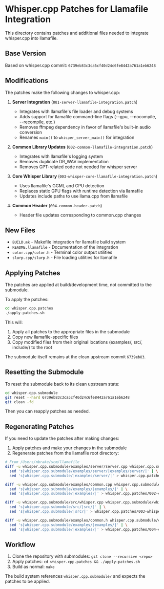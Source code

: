 # Whisper.cpp Patches for Llamafile Integration

This directory contains patches and additional files needed to integrate whisper.cpp into llamafile.

## Base Version

Based on whisper.cpp commit: `6739eb83c3ca5cf40d24c6fe8442a761a1eb6248`

## Modifications

The patches make the following changes to whisper.cpp:

1. **Server Integration** (`001-server-llamafile-integration.patch`)
   - Integrates with llamafile's file loader and debug systems
   - Adds support for llamafile command-line flags (--gpu, --nocompile, --recompile, etc.)
   - Removes ffmpeg dependency in favor of llamafile's built-in audio conversion
   - Renames `main()` to `whisper_server_main()` for integration

2. **Common Library Updates** (`002-common-llamafile-integration.patch`)
   - Integrates with llamafile's logging system
   - Removes duplicate DR_WAV implementation
   - Removes GPT-related code not needed for whisper server

3. **Core Whisper Library** (`003-whisper-core-llamafile-integration.patch`)
   - Uses llamafile's GGML and GPU detection
   - Replaces static GPU flags with runtime detection via llamafile
   - Updates include paths to use llama.cpp from llamafile

4. **Common Header** (`004-common-header.patch`)
   - Header file updates corresponding to common.cpp changes

## New Files

- `BUILD.mk` - Makefile integration for llamafile build system
- `README.llamafile` - Documentation of the integration
- `color.cpp/color.h` - Terminal color output utilities
- `slurp.cpp/slurp.h` - File loading utilities for llamafile

## Applying Patches

The patches are applied at build/development time, not committed to the submodule.

To apply the patches:

```bash
cd whisper.cpp.patches
./apply-patches.sh
```

This will:
1. Apply all patches to the appropriate files in the submodule
2. Copy new llamafile-specific files
3. Copy modified files from their original locations (examples/, src/, include/) to the root

The submodule itself remains at the clean upstream commit `6739eb83`.

## Resetting the Submodule

To reset the submodule back to its clean upstream state:

```bash
cd whisper.cpp.submodule
git reset --hard 6739eb83c3ca5cf40d24c6fe8442a761a1eb6248
git clean -fd
```

Then you can reapply patches as needed.

## Regenerating Patches

If you need to update the patches after making changes:

1. Apply patches and make your changes in the submodule
2. Regenerate patches from the llamafile root directory:

```bash
# From /Users/nbrake/scm/llamafile
diff -u whisper.cpp.submodule/examples/server/server.cpp whisper.cpp.submodule/server.cpp | \
  sed 's|whisper.cpp.submodule/examples/server/|examples/server/|' | \
  sed 's|whisper.cpp.submodule/|examples/server/|' > whisper.cpp.patches/001-server-llamafile-integration.patch

diff -u whisper.cpp.submodule/examples/common.cpp whisper.cpp.submodule/common.cpp | \
  sed 's|whisper.cpp.submodule/examples/|examples/|' | \
  sed 's|whisper.cpp.submodule/|examples/|' > whisper.cpp.patches/002-common-llamafile-integration.patch

diff -u whisper.cpp.submodule/src/whisper.cpp whisper.cpp.submodule/whisper.cpp | \
  sed 's|whisper.cpp.submodule/src/|src/|' | \
  sed 's|whisper.cpp.submodule/|src/|' > whisper.cpp.patches/003-whisper-core-llamafile-integration.patch

diff -u whisper.cpp.submodule/examples/common.h whisper.cpp.submodule/common.h | \
  sed 's|whisper.cpp.submodule/examples/|examples/|' | \
  sed 's|whisper.cpp.submodule/|examples/|' > whisper.cpp.patches/004-common-header.patch
```

## Workflow

1. Clone the repository with submodules: `git clone --recursive <repo>`
2. Apply patches: `cd whisper.cpp.patches && ./apply-patches.sh`
3. Build as normal: `make`

The build system references `whisper.cpp.submodule/` and expects the patches to be applied.

